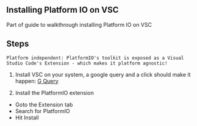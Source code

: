 ## Installing Platform IO on VSC
Part of guide to walkthrough installing Platform IO on VSC

## Steps
```
Platform independent: PlatformIO's toolkit is exposed as a Visual Studio Code's Extension - which makes it platform agnostic!
```
1. Install VSC on your system, a google query and a click should make it happen: [G Query](http://lmgtfy.com/?q=install+vsc)

2. Install the PlatformIO extension
    
* Goto the Extension tab 
* Search for PlatformIO
* Hit Install


